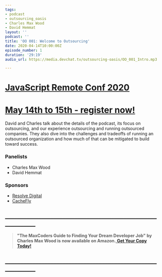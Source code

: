 ```yaml
---
tags:
- podcast
- outsourcing_oasis
- Charles Max Wood
- David Hemmat
layout: ''
podcast: ''
title: 'OO 001: Welcome to Outsourcing'
date: 2020-04-14T10:00:00Z
episode_number: 1
duration: '29:19'
audio_url: https://media.devchat.tv/outsourcing-oasis/OO_001_Intro.mp3

---
```

# [JavaScript Remote Conf 2020](https://devchat.tv/conferences/javascript-remote-2020/ "JavaScript Remote Conf 2020")

# [May 14th to 15th - register now!](https://devchat.tv/conferences/javascript-remote-2020/ "JavaScript Remote Conf 2020")

David and Charles talk about the details of the podcast, its focus on outsourcing, and our experience outsourcing and running outsourced companies. They also dive into the challenges and tradeoffs of running an outsourced organization and how much of that can be mitigated to build toward success.

### **Panelists**

* Charles Max Wood
* David Hemmat

### **Sponsors**

* [Resolve Digital](https://resolve.digital/?utm_source=ooasis-&utm_medium=podcast&utm_content=20200413-sponsor)
* [CacheFly](https://www.cachefly.com/)

## **____________________________________________________________**

> **"The MaxCoders Guide to Finding Your Dream Developer Job" by Charles Max Wood is now available on Amazon.**[ **Get Your Copy Today!**](https://www.amazon.com/gp/product/B081MBL5C9/ref=as_li_ss_tl?ie=UTF8&linkCode=sl1&tag=devchattv-20&linkId=9d61363241636e2546ef46abba198746&language=en_US)

## **____________________________________________________________**